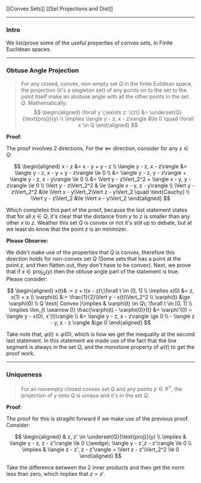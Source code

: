 [[Convex Sets]]
[[Set Projections and Dist]]


---
### **Intro**

We list/prove some of the useful properties of convex sets, in Finite Euclidean spaces. 

---
### **Obtuse Angle Projection**

> For any closed, convex, non-empty set $Q$ in the finite Eulidean space, the projection (it's a singleton set) of any points on to the set to the point itself make an abstuse angle with all the other points in the set $Q$. Mathematically: 
> $$
> \begin{aligned}
>     \forall y \;\exists z: \{z\} &= \underset{Q}{\text{proj}}(y)
>     \\
>     \implies
>     \langle y - z, x - z\rangle &\le 0 \quad \forall x \in Q
> \end{aligned}
> $$

**Proof**:

The proof involves 2 directions, For the $\impliedby$ direction, consider for any $x\in Q$:

$$
\begin{aligned}
    x - z &= x - y + y - z
    \\
    \langle y - z, x - z\rangle
    &= 
    \langle y - z, x - y + y - z\rangle \le 0
    \\
    &= \langle y - z, y - z\rangle + 
    \langle y - z, x - y\rangle \le 0
    \\
    &= \Vert y - z\Vert_2^2 + 
    \langle x - y, y - z\rangle \le 0 
    \\
    \Vert y - z\Vert_2^2 &
    \le \langle x - y, z - y\rangle
    \\
    \Vert y - z\Vert_2^2 
    &\le
    \Vert x - y\Vert_2\Vert z - y\Vert_2 \quad \text{Cauchy}
    \\
    \Vert y - z\Vert_2 &\le
    \Vert x - y\Vert_2
\end{aligned}
$$

Which completes this part of the proof, because the last statement states that for all $x \in Q$, it's clear that the distance from $y$ to $z$ is smaller than any other $x$ to $z$. Weather this set $Q$ is convex or not it's still up to debate, but at we least do know that the point $z$ is an minimizer. 

**Please Observe:**

We didn't make use of the properties that $Q$ is convex, therefore this direction holds for non-convex set $Q$ (Some sets that has a point at the point $z$, and then flatten out, they don't have to be convex). Next, we prove that if $x \in \text{proj}_Q(y)$ then the obtuse angle part of the statement is true. Please consider: 

$$
\begin{aligned}
    x(t)& := z + t(x - z)\;\forall t \in [0, 1]
    \\
    \implies  x(0) &= z,  x(1) = x
    \\
    \varphi(t) &:= \frac{1}{2}\Vert y - x(t)\Vert_2^2
    \\
    \varphi(t) &\ge \varphi(0)
    \\
    Q \text{ Convex }\implies & 
    \varphi(t) \in Q\; \forall t \in [0, 1]
    \\
    \implies \lim_{t \searrow 0}
    \frac{\varphi(t) - \varphi(0)}{t}
    &= \varphi'(0) = 
    \langle  y - x(0), x'(t)\rangle
    \\
    &= \langle y - z, x - z\rangle \ge 0
    \\
    - 
    \langle z - y, x - z \rangle &\ge 0
\end{aligned}
$$

Take note that, $\varphi(t) \ge \varphi(0)$, which is how we get the inequality at the second last statement. In this statement we made use of the fact that the line segment is always in the set $Q$, and the monotone property of $\varphi(t)$ to get the proof work. 


---
### **Uniqueness**

> For an nonempty closed convex set $Q$ and any points $y\in \mathbb R^n$, the projection of $y$ onto $Q$ is unique and it's in the set $Q$. 


**Proof**:

The proof for this is stragiht forward if we make use of the previous proof. Consider: 

$$
\begin{aligned}
    & z, z' \in \underset{Q}{\text{proj}}(y)
    \\
    \implies
	&
    \langle y - z, z - z'\rangle \le 0 \;\wedge\;
    \langle y - z',z - z'\rangle \le 0
    \\
    \implies &
    \langle z - z', z - z'\rangle = \Vert z - z'\Vert_2^2 \le 0
\end{aligned}
$$

Take the difference between the 2 inner products and then get the norm less than zero, which implies that $z = z'$. 





